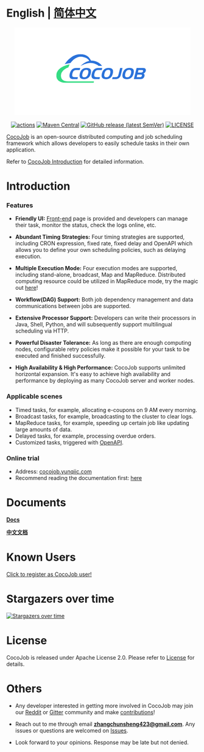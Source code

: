 # English | [简体中文](./README_zhCN.md)

<p align="center">
<img src="https://raw.githubusercontent.com/coco-gene/CocoJob/master/others/images/logo.png" alt="CocoJob" title="CocoJob" width="462"/>
</p>

<p align="center">
<a href="https://github.com/coco-gene/CocoJob/actions"><img src="https://github.com/coco-gene/CocoJob/workflows/Java%20CI%20with%20Maven/badge.svg?branch=master" alt="actions"></a>
<a href="https://search.maven.org/search?q=com.yunqiic.cocojob"><img alt="Maven Central" src="https://img.shields.io/maven-central/v/com.yunqiic.cocojob/cocojob-worker"></a>
<a href="https://github.com/coco-gene/CocoJob/releases"><img alt="GitHub release (latest SemVer)" src="https://img.shields.io/github/v/release/kfcfans/cocojob?color=%23E59866"></a>
<a href="https://github.com/coco-gene/CocoJob/blob/master/LICENSE"><img src="https://img.shields.io/github/license/coco-gene/CocoJob" alt="LICENSE"></a>
</p>

[CocoJob](https://github.com/coco-gene/CocoJob) is an open-source distributed computing and job scheduling framework which allows developers to easily schedule tasks in their own application.

Refer to [CocoJob Introduction](https://blog.yunqiic.com/cocojob/en/introduce) for detailed information.

# Introduction

### Features
- **Friendly UI:** [Front-end](https://cocojob.yunqiic.com/#/welcome?appName=cocojob-agent-test&password=123) page is provided and developers can manage their task, monitor the status, check the logs online, etc.

- **Abundant Timing Strategies:** Four timing strategies are supported, including CRON expression, fixed rate, fixed delay and OpenAPI which allows you to define your own scheduling policies, such as delaying execution.

- **Multiple Execution Mode:** Four execution modes are supported, including stand-alone, broadcast, Map and MapReduce. Distributed computing resource could be utilized in MapReduce mode, try the magic out [here](https://blog.yunqiic.com/cocojob/en/za1d96#9YOnV)!

- **Workflow(DAG) Support:** Both job dependency management and data communications between jobs are supported.

- **Extensive Processor Support:** Developers can write their processors in Java, Shell, Python, and will subsequently support multilingual scheduling via HTTP.

- **Powerful Disaster Tolerance:** As long as there are enough computing nodes, configurable retry policies make it possible for your task to be executed and finished successfully.

- **High Availability & High Performance:**  CocoJob supports unlimited horizontal expansion. It's easy to achieve high availability and performance by deploying as many CocoJob server and worker nodes.

### Applicable scenes

- Timed tasks, for example, allocating e-coupons on 9 AM every morning.
- Broadcast tasks, for example, broadcasting to the cluster to clear logs.
- MapReduce tasks, for example, speeding up certain job like updating large amounts of data.
- Delayed tasks, for example, processing overdue orders.
- Customized tasks, triggered with [OpenAPI](https://blog.yunqiic.com/cocojob/en/openapi).

### Online trial
- Address: [cocojob.yunqiic.com](https://cocojob.yunqiic.com/#/welcome?appName=cocojob-agent-test&password=123)
- Recommend reading the documentation first: [here](https://blog.yunqiic.com/cocojob/en/trial)

# Documents
**[Docs](https://blog.yunqiic.com/cocojob/en/introduce)**

**[中文文档](https://blog.yunqiic.com/cocojob/guidence/intro)**

# Known Users
[Click to register as CocoJob user!](https://github.com/coco-gene/CocoJob/issues/6)

# Stargazers over time

[![Stargazers over time](https://starchart.cc/coco-gene/CocoJob.svg)](https://starchart.cc/coco-gene/CocoJob)

# License

CocoJob is released under Apache License 2.0. Please refer to [License](./LICENSE) for details.

# Others

- Any developer interested in getting more involved in CocoJob may join our [Reddit](https://www.reddit.com/r/CocoJob) or [Gitter](https://gitter.im/CocoJob/community) community and make [contributions](https://github.com/coco-gene/CocoJob/pulls)!

- Reach out to me through email **zhangchunsheng423@gmail.com**. Any issues or questions are welcomed on [Issues](https://github.com/coco-gene/CocoJob/issues).

- Look forward to your opinions. Response may be late but not denied.
